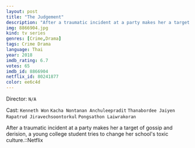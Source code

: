 ```yaml
---
layout: post
title: "The Judgement"
description: "After a traumatic incident at a party makes her a target of gossip and derision, a young college student tries to change her school's toxic culture.::Netflix.."
img: 8866904.jpg
kind: tv series
genres: [Crime,Drama]
tags: Crime Drama 
language: Thai
year: 2018
imdb_rating: 6.7
votes: 65
imdb_id: 8866904
netflix_id: 80241877
color: ee6c4d
---
```

Director: `N/A`  

Cast: `Kenneth Won` `Kacha Nontanan Anchuleepradit` `Thanabordee Jaiyen` `Rapatrud Jiravechsoontorkul` `Pongsathon Laiwrakoran` 

After a traumatic incident at a party makes her a target of gossip and derision, a young college student tries to change her school's toxic culture.::Netflix